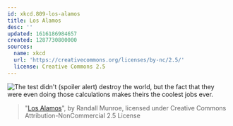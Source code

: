 ```yaml
---
id: xkcd.809-los-alamos
title: Los Alamos
desc: ''
updated: 1616186984657
created: 1287730800000
sources:
  name: xkcd
  url: 'https://creativecommons.org/licenses/by-nc/2.5/'
  license: Creative Commons 2.5
---
```

![The test didn't (spoiler alert) destroy the world, but the fact that they were even doing those calculations makes theirs the coolest jobs ever.](https://imgs.xkcd.com/comics/los_alamos.png)
> "[Los Alamos](https://xkcd.com/809/)", by Randall Munroe, licensed under Creative Commons Attribution-NonCommercial 2.5 License
